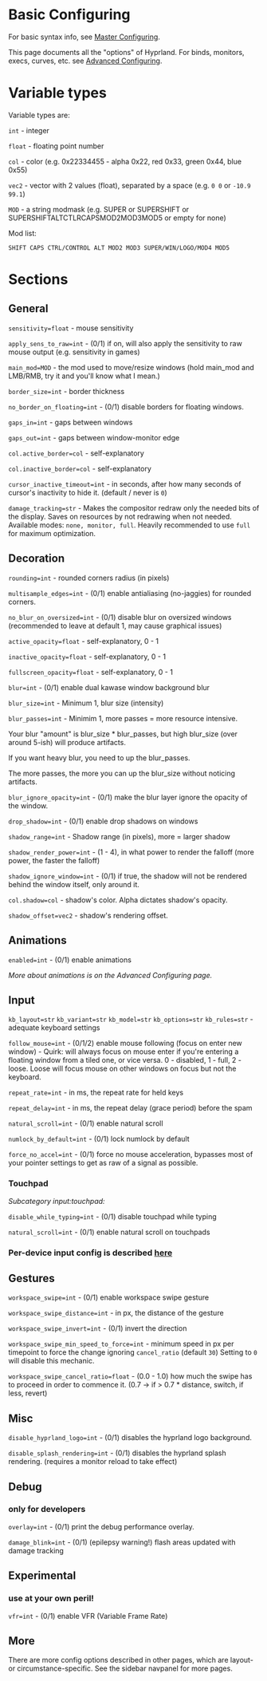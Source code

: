 # Basic Configuring

For basic syntax info, see [Master Configuring](https://github.com/vaxerski/Hyprland/wiki/Configuring-Hyprland).

This page documents all the "options" of Hyprland. For binds, monitors, execs, curves, etc. see [Advanced Configuring](https://github.com/vaxerski/Hyprland/wiki/Advanced-config).

# Variable types
Variable types are:

`int` - integer

`float` - floating point number

`col` - color (e.g. 0x22334455 - alpha 0x22, red 0x33, green 0x44, blue 0x55)

`vec2` - vector with 2 values (float), separated by a space (e.g. `0 0` or `-10.9 99.1`)

`MOD` - a string modmask (e.g. SUPER or SUPERSHIFT or SUPERSHIFTALTCTLRCAPSMOD2MOD3MOD5 or empty for none)

Mod list:
```
SHIFT CAPS CTRL/CONTROL ALT MOD2 MOD3 SUPER/WIN/LOGO/MOD4 MOD5
```

# Sections

## General

`sensitivity=float` - mouse sensitivity

`apply_sens_to_raw=int` - (0/1) if on, will also apply the sensitivity to raw mouse output (e.g. sensitivity in games)

`main_mod=MOD` - the mod used to move/resize windows (hold main_mod and LMB/RMB, try it and you'll know what I mean.)

`border_size=int` - border thickness

`no_border_on_floating=int` - (0/1) disable borders for floating windows. 

`gaps_in=int` - gaps between windows

`gaps_out=int` - gaps between window-monitor edge

`col.active_border=col` - self-explanatory

`col.inactive_border=col` - self-explanatory

`cursor_inactive_timeout=int` - in seconds, after how many seconds of cursor's inactivity to hide it. (default / never is `0`)

`damage_tracking=str` - Makes the compositor redraw only the needed bits of the display. Saves on resources by not redrawing when not needed. Available modes: `none, monitor, full`. Heavily recommended to use `full` for maximum optimization.

## Decoration

`rounding=int` - rounded corners radius (in pixels)

`multisample_edges=int` - (0/1) enable antialiasing (no-jaggies) for rounded corners.

`no_blur_on_oversized=int` - (0/1) disable blur on oversized windows (recommended to leave at default 1, may cause graphical issues)

`active_opacity=float` - self-explanatory, 0 - 1

`inactive_opacity=float` - self-explanatory, 0 - 1

`fullscreen_opacity=float` - self-explanatory, 0 - 1

`blur=int` - (0/1) enable dual kawase window background blur

`blur_size=int` - Minimum 1, blur size (intensity)

`blur_passes=int` - Minimim 1, more passes = more resource intensive.
    
Your blur "amount" is blur_size * blur_passes, but high blur_size (over around 5-ish) will produce artifacts.
    
If you want heavy blur, you need to up the blur_passes.

The more passes, the more you can up the blur_size without noticing artifacts.

`blur_ignore_opacity=int` - (0/1) make the blur layer ignore the opacity of the window.

`drop_shadow=int` - (0/1) enable drop shadows on windows

`shadow_range=int` - Shadow range (in pixels), more = larger shadow

`shadow_render_power=int` - (1 - 4), in what power to render the falloff (more power, the faster the falloff)

`shadow_ignore_window=int` - (0/1) if true, the shadow will not be rendered behind the window itself, only around it.

`col.shadow=col` - shadow's color. Alpha dictates shadow's opacity.

`shadow_offset=vec2` - shadow's rendering offset.

## Animations

`enabled=int` - (0/1) enable animations

_More about animations is on the Advanced Configuring page._

## Input

`kb_layout=str` `kb_variant=str` `kb_model=str` `kb_options=str` `kb_rules=str` - adequate keyboard settings

`follow_mouse=int` - (0/1/2) enable mouse following (focus on enter new window) - Quirk: will always focus on mouse enter if you're entering a floating window from a tiled one, or vice versa. 0 - disabled, 1 - full, 2 - loose. Loose will focus mouse on other windows on focus but not the keyboard.

`repeat_rate=int` - in ms, the repeat rate for held keys

`repeat_delay=int` - in ms, the repeat delay (grace period) before the spam

`natural_scroll=int` - (0/1) enable natural scroll

`numlock_by_default=int` - (0/1) lock numlock by default

`force_no_accel=int` - (0/1) force no mouse acceleration, bypasses most of your pointer settings to get as raw of a signal as possible.

### Touchpad
_Subcategory input:touchpad:_

`disable_while_typing=int` - (0/1) disable touchpad while typing

`natural_scroll=int` - (0/1) enable natural scroll on touchpads

### Per-device input config is described [here](https://github.com/hyprwm/Hyprland/wiki/Advanced-config#per-device-input-configs)

## Gestures

`workspace_swipe=int` - (0/1) enable workspace swipe gesture

`workspace_swipe_distance=int` - in px, the distance of the gesture

`workspace_swipe_invert=int` - (0/1) invert the direction

`workspace_swipe_min_speed_to_force=int` - minimum speed in px per timepoint to force the change ignoring `cancel_ratio` (default `30`) Setting to `0` will disable this mechanic.

`workspace_swipe_cancel_ratio=float` - (0.0 - 1.0) how much the swipe has to proceed in order to commence it. (0.7 -> if > 0.7 * distance, switch, if less, revert)

## Misc

`disable_hyprland_logo=int` - (0/1) disables the hyprland logo background.

`disable_splash_rendering=int` - (0/1) disables the hyprland splash rendering. (requires a monitor reload to take effect)

## Debug
### only for developers

`overlay=int` - (0/1) print the debug performance overlay.

`damage_blink=int` - (0/1) (epilepsy warning!) flash areas updated with damage tracking

## Experimental
### use at your own peril!

`vfr=int` - (0/1) enable VFR (Variable Frame Rate)

## More 
There are more config options described in other pages, which are layout- or circumstance-specific. See the sidebar navpanel for more pages.
